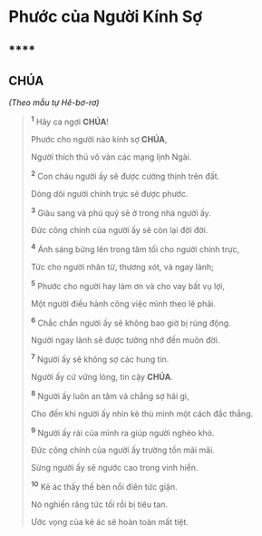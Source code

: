 # Phước của Người Kính Sợ

## ****

## CHÚA
*(Theo mẫu tự Hê-bơ-rơ)*

> <sup><b>1</b></sup> Hãy ca ngợi **CHÚA**!
>
> Phước cho người nào kính sợ **CHÚA**,
>
> Người thích thú vô vàn các mạng lịnh Ngài.
>
> <sup><b>2</b></sup> Con cháu người ấy sẽ được cường thịnh trên đất.
>
> Dòng dõi người chính trực sẽ được phước.
>
> <sup><b>3</b></sup> Giàu sang và phú quý sẽ ở trong nhà người ấy.
>
> Đức công chính của người ấy sẽ còn lại đời đời.
>
> <sup><b>4</b></sup> Ánh sáng bừng lên trong tăm tối cho người chính trực,
>
> Tức cho người nhân từ, thương xót, và ngay lành;
>
> <sup><b>5</b></sup> Phước cho người hay làm ơn và cho vay bất vụ lợi,
>
> Một người điều hành công việc mình theo lẽ phải.
>
> <sup><b>6</b></sup> Chắc chắn người ấy sẽ không bao giờ bị rúng động.
>
> Người ngay lành sẽ được tưởng nhớ đến muôn đời.
>
> <sup><b>7</b></sup> Người ấy sẽ không sợ các hung tin.
>
> Người ấy cứ vững lòng, tin cậy **CHÚA**.
>
> <sup><b>8</b></sup> Người ấy luôn an tâm và chẳng sợ hãi gì,
>
> Cho đến khi người ấy nhìn kẻ thù mình một cách đắc thắng.
>
> <sup><b>9</b></sup> Người ấy rải của mình ra giúp người nghèo khó.
>
> Đức công chính của người ấy trường tồn mãi mãi.
>
> Sừng người ấy sẽ ngước cao trong vinh hiển.
>
> <sup><b>10</b></sup> Kẻ ác thấy thế bèn nổi điên tức giận.
>
> Nó nghiến răng tức tối rồi bị tiêu tan.
>
> Ước vọng của kẻ ác sẽ hoàn toàn mất tiệt.